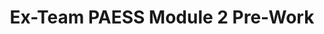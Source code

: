 ---
title: Ex-Team PAESS Module 2 Pre-Work
redirect_to:  https://forms.gle/Mn5HRnQj8V9EacSj6
redirect_from: 
  - /PAESS23Session2Prework
  - /paess23session2prework
---